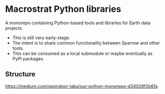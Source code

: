 # Macrostrat Python libraries

A monorepo containing Python-based tools and libraries for Earth data projects

- This is still very early-stage.
- The intent is to share common functionality between Sparrow and other tools.
- This can be consumed as a local submodule or maybe eventually as PyPI packages.

## Structure

https://medium.com/opendoor-labs/our-python-monorepo-d34028f2b6fa
